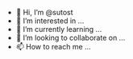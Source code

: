 - 👋 Hi, I’m @sutost
- 👀 I’m interested in ...
- 🌱 I’m currently learning ...
- 💞️ I’m looking to collaborate on ...
- 📫 How to reach me ...

<!---
sutost/sutost is a ✨ special ✨ repository because its `README.md` (this file) appears on your GitHub profile.
You can click the Preview link to take a look at your changes.
--->
